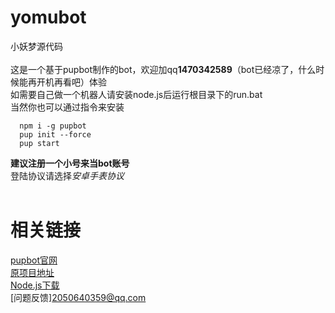 # yomubot
 小妖梦源代码<br>
<br>
这是一个基于pupbot制作的bot，欢迎加qq**1470342589**（bot已经凉了，什么时候能再开机再看吧）体验<br>
如需要自己做一个机器人请安装node.js后运行根目录下的run.bat<br>
当然你也可以通过指令来安装
```
  npm i -g pupbot
  pup init --force
  pup start
```
**建议注册一个小号来当bot账号**<br>
登陆协议请选择<em>安卓手表协议</em><br>
<br>
# 相关链接
[pupbot官网](https://www.pupbot.cn/develop/guide.html)<br>
[原项目地址](https://github.com/Pupbotjs)<br>
[Node.js下载](https://nodejs.org/zh-cn/download)<br>
[问题反馈]<2050640359@qq.com>
